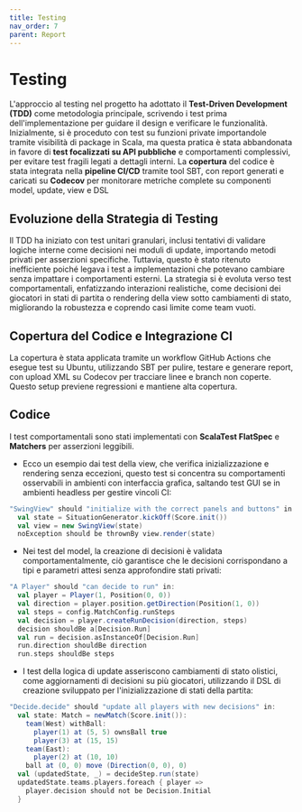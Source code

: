 ```yaml
---
title: Testing
nav_order: 7
parent: Report
---
```

# Testing
L'approccio al testing nel progetto ha adottato il **Test-Driven Development (TDD)** come metodologia principale, 
scrivendo i test prima dell'implementazione per guidare il design e verificare le funzionalità. 
Inizialmente, si è proceduto con test su funzioni private importandole tramite visibilità di package 
in Scala, ma questa pratica è stata abbandonata in favore di **test focalizzati su API pubbliche** e 
comportamenti complessivi, per evitare test fragili legati a dettagli interni. 
La **copertura** del codice è stata integrata nella **pipeline CI/CD** tramite tool SBT, 
con report generati e caricati su **Codecov** per monitorare metriche complete su componenti model, 
update, view e DSL

## Evoluzione della Strategia di Testing
Il TDD ha iniziato con test unitari granulari, inclusi tentativi di validare logiche interne come 
decisioni nei moduli di update, importando metodi privati per asserzioni specifiche. 
Tuttavia, questo è stato ritenuto inefficiente poiché legava i test a implementazioni 
che potevano cambiare senza impattare i comportamenti esterni. La strategia si è evoluta 
verso test comportamentali, enfatizzando interazioni realistiche, come decisioni dei giocatori in
stati di partita o rendering della view sotto cambiamenti di stato, 
migliorando la robustezza e coprendo casi limite come team vuoti.

## Copertura del Codice e Integrazione CI
La copertura è stata applicata tramite un workflow GitHub Actions che esegue test su Ubuntu, utilizzando SBT per pulire, testare e generare report, 
con upload XML su Codecov per tracciare linee e branch non coperte.
Questo setup previene regressioni e mantiene alta copertura.

## Codice
I test comportamentali sono stati implementati con **ScalaTest FlatSpec** e **Matchers** per asserzioni leggibili. 

- Ecco un esempio dai test della view, che verifica inizializzazione e rendering senza eccezioni, questo test si concentra su comportamenti osservabili in ambienti con interfaccia grafica,
  saltando test GUI se in ambienti headless per gestire vincoli CI:
```scala
"SwingView" should "initialize with the correct panels and buttons" in:
  val state = SituationGenerator.kickOff(Score.init())
  val view = new SwingView(state)
  noException should be thrownBy view.render(state)
```
- Nei test del model, la creazione di decisioni è validata comportamentalmente, ciò garantisce che le decisioni corrispondano a tipi e parametri attesi senza approfondire stati privati:
```scala
"A Player" should "can decide to run" in:
  val player = Player(1, Position(0, 0))
  val direction = player.position.getDirection(Position(1, 0))
  val steps = config.MatchConfig.runSteps
  val decision = player.createRunDecision(direction, steps)
  decision shouldBe a[Decision.Run]
  val run = decision.asInstanceOf[Decision.Run]
  run.direction shouldBe direction
  run.steps shouldBe steps
```

- I test della logica di update asseriscono cambiamenti di stato olistici, come aggiornamenti di decisioni su più giocatori, 
utilizzando il DSL di creazione sviluppato per l'inizializzazione di stati della partita:
```scala
"Decide.decide" should "update all players with new decisions" in:
  val state: Match = newMatch(Score.init()):
    team(West) withBall:
      player(1) at (5, 5) ownsBall true
      player(3) at (15, 15)
    team(East):
      player(2) at (10, 10)
    ball at (0, 0) move (Direction(0, 0), 0)
  val (updatedState, _) = decideStep.run(state)
  updatedState.teams.players.foreach { player =>
    player.decision should not be Decision.Initial
  }
```


